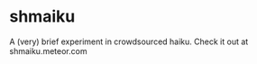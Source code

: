 shmaiku
=======

A (very) brief experiment in crowdsourced haiku. Check it out at shmaiku.meteor.com
